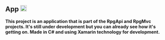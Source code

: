 ## App <img src="https://image.flaticon.com/icons/png/128/5255/5255811.png" height="20px" width="20px">
**This project is an application that is part of the RpgApi and RpgMvc projects. It's still under development but you can already see how it's getting on. Made in C# and using Xamarin technology for development.**

